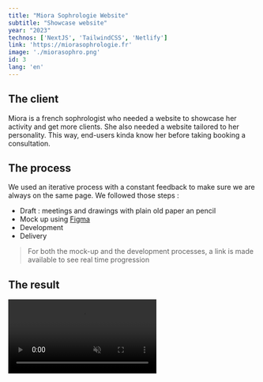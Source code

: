 ```yaml
---
title: "Miora Sophrologie Website"
subtitle: "Showcase website"
year: "2023"
technos: ['NextJS', 'TailwindCSS', 'Netlify']
link: 'https://miorasophrologie.fr'
image: './miorasophro.png'
id: 3
lang: 'en'
---
```


## The client

Miora is a french sophrologist who needed a website to showcase her activity and get more clients. She also needed a website tailored to her personality. This way, end-users kinda know her before taking booking a consultation. 

## The process

We used an iterative process with a constant feedback to make sure we are always on the same page. We followed those steps :

- Draft : meetings and drawings with plain old paper an pencil
- Mock up using [Figma](https://www.figma.com/)
- Development
- Delivery

> For both the mock-up and the development processes, a link is made available to see real time progression


## The result

<video src="/screen_recording_miora.mp4" type="video/mp4" controls autoplay loop muted>

[Visit website](https://miorasophrologie.fr)


## The feedback

*« I called on William to build my website! He listens to your needs! I knew I was going to be well supported in the development of my website! He succeeded in conveying the image I wanted to convey with this site! He's also available to listen to any questions or comments. Thank you for all your hard work! I wouldn't hesitate to call on William for a redesign or update of my site! He delivers a quality product that meets your needs! I recommend him »*

[Get in touch](https://calendly.com/willdevweb/talk)